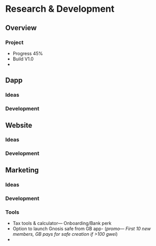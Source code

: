 # Research & Development

## Overview

### Project
* Progress 45%
* Build V1.0
* 

## Dapp

### Ideas

### Development


## Website

### Ideas

### Development


## Marketing

### Ideas

### Development

### Tools
* Tax tools & calculator— Onboarding/Bank perk
* Option to launch Gnosis safe from GB app- (*promo— First 10 new members, GB pays for safe creation if >100 gwei*)
* 
